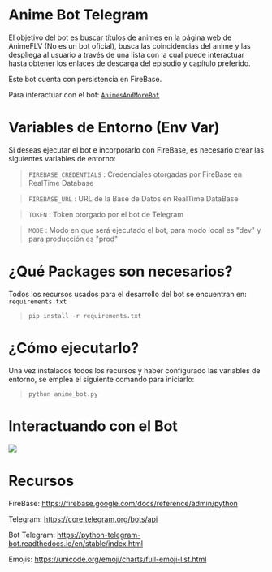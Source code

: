 # Anime Bot Telegram
El objetivo del bot es buscar títulos de animes en la página web de AnimeFLV (No es un bot oficial), busca las coincidencias del anime y las despliega al usuario a través de una lista con la cual puede interactuar hasta obtener los enlaces de descarga del episodio y capítulo preferido. 

Este bot cuenta con persistencia en FireBase.

Para interactuar con el bot: <a href="https://t.me/AnimesAndMoreBot"> `AnimesAndMoreBot` </a>

# Variables de Entorno (Env Var)
Si deseas ejecutar el bot e incorporarlo con FireBase, es necesario crear las siguientes variables de entorno:

> `FIREBASE_CREDENTIALS` : Credenciales otorgadas por FireBase en RealTime Database

> `FIREBASE_URL` : URL de la Base de Datos en RealTime DataBase

> `TOKEN` :  Token otorgado por el bot de Telegram

> `MODE` :  Modo en que será ejecutado el bot, para modo local es "dev" y para producción es "prod"

# ¿Qué Packages son necesarios?
Todos los recursos usados para el desarrollo del bot se encuentran en: `requirements.txt`
> `pip install -r requirements.txt`

# ¿Cómo ejecutarlo?
Una vez instalados todos los recursos y haber configurado las variables de entorno, se emplea el siguiente comando para iniciarlo:
> `python anime_bot.py`

# Interactuando con el Bot
<img src="img/example.gif">

# Recursos
FireBase: https://firebase.google.com/docs/reference/admin/python 

Telegram: https://core.telegram.org/bots/api

Bot Telegram: https://python-telegram-bot.readthedocs.io/en/stable/index.html

Emojis: https://unicode.org/emoji/charts/full-emoji-list.html






